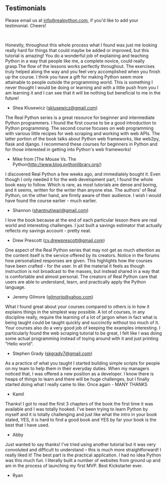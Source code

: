 ## Testimonials

Please email us at info@realpython.com, if you'd like to add your testimonial. Cheers!

<br>

Honestly, throughout this whole process what I found was just me looking really hard for things that could maybe be added or improved, but this tutorial is amazing! You do a wonderful job of explaining and teaching Python in a way that people like me, a complete novice, could really grasp.The flow of the lessons works perfectly throughout. The exercises truly helped along the way and you feel very accomplished when you finish up the course. I think you have a gift for making Python seem more attainable to people outside the programming world. This is something I never thought I would be doing or learning and with a little push from you I am learning it and I can see that it will be nothing but beneficial to me in the future!

- Shea Klusewicz (sklusewicz@gmail.com)

The Real Python series is a great resource for beginner and intermediate Python programmers. I found the first course to be a good introduction to Python programming. The second course focuses on web programming with various little recipes for web scraping and working with web APIs. The latter portion of the book talks about Python web frameworks, like web2py, flask and django. I recommend these courses for beginners in Python and for those interested in getting into Python's web frameworks!

- Mike from [The Mouse Vs. The Python(http://www.blog.pythonlibrary.org/)


I discovered Real Python a few weeks ago, and immediately bought it. Even though I only needed it for the web development part, I found the whole book easy to follow. Which is rare, as most tutorials are dense and boring, and it seems, written for the writer than anyone else. The authors' of Real Python, on the other hand, are firmly aware of their audience. I wish I would have found the course earlier - much earlier.

- Shannon (shantnutiwari@gmail.com)


I love the book because at the end of each particular lesson there are real world and interesting challenges. I just built a savings estimator that actually reflects my savings account - pretty neat.

- Drew Prescott (cv.drewprescott@gmail.com)

One aspect of the Real Python series that may not get as much attention as the content itself is the service offered by its creators.  Notice in the forums how personalized responses are given. This highlights how the courses have been crafted - for the user. In all the material it feels as though instruction is not broadcast to the masses, but instead shared in a way that is comfortable and almost personal. The creators of Real Python care that users are able to understand, learn, and practically apply the Python language.

- Jeremy Gilmore (gilmorjp@yahoo.com)

What I found great about your courses compared to others is in how it explains things in the simplest way possible. A lot of courses, in any discipline really, require the learning of a lot of jargon when in fact what is being taught could be taught quickly and succinctly without too much of it. Your courses also do a very good job of keeping the examples interesting. I particularly found the web scraping tutorial to be great, I felt like I was doing some actual programming instead of toying around with it and just printing "Hello world".

- Stephen Grady (skgrady7@gmail.com)

As a practice of what you taught I started building simple scripts for people on my team to help them in their everyday duties. When my managers noticed that, I was offered a new position as a developer. I know there is heaps of things to learn and there will be huge challenges, but I finally started doing what I really came to like. Once again - MANY THANKS

- Kamil

Thanks! I got to read the first 3 chapters of the book the first time it was available and I was totally hooked. I've been trying to learn Python by myself and it is totally challenging and just like what the intro in your book stated, YES, it is hard to find a good book and YES by far your book is the best that I have used.

- Abby

Just wanted to say thanks! I’ve tried using another tutorial but it was very convoluted and difficult to understand – this is much more straightforward! I really liked it! The best part is the practical application. I had no idea Python was this much fun. I literally built a number of websites from ground up and am in the process of launching my first MVP. Best Kickstarter ever.

- Ryan
